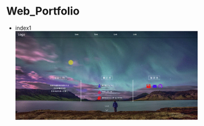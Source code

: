# Web_Portfolio
* index1
![](https://github.com/HzYu/Web_Portfolio/blob/master/index1/Pic/index1.gif)